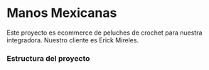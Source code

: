 # Manos Mexicanas

Este proyecto es ecommerce de peluches de crochet para nuestra integradora. Nuestro cliente es Erick Mireles.

### Estructura del proyecto

